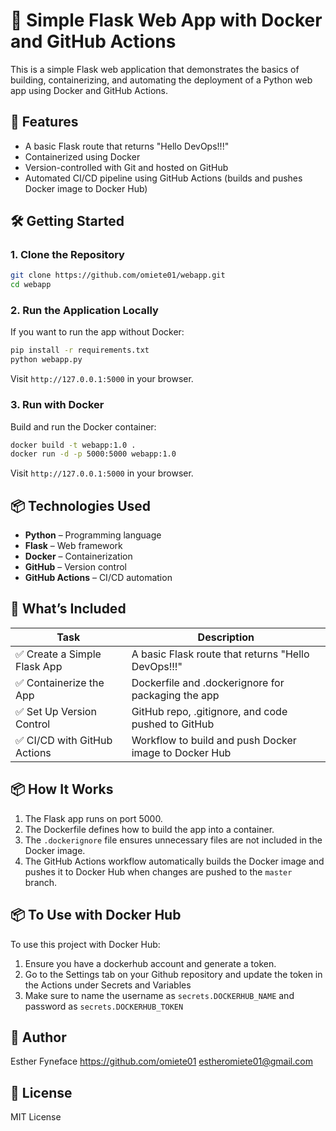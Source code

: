 # 🚀 Simple Flask Web App with Docker and GitHub Actions

This is a simple Flask web application that demonstrates the basics of building, containerizing, and automating the deployment of a Python web app using Docker and GitHub Actions.

## 🧩 Features

- A basic Flask route that returns "Hello DevOps!!!"
- Containerized using Docker
- Version-controlled with Git and hosted on GitHub
- Automated CI/CD pipeline using GitHub Actions (builds and pushes Docker image to Docker Hub)

## 🛠️ Getting Started

### 1. Clone the Repository

```bash
git clone https://github.com/omiete01/webapp.git
cd webapp
```

### 2. Run the Application Locally

If you want to run the app without Docker:

```bash
pip install -r requirements.txt
python webapp.py
```

Visit `http://127.0.0.1:5000` in your browser.

### 3. Run with Docker

Build and run the Docker container:

```bash
docker build -t webapp:1.0 .
docker run -d -p 5000:5000 webapp:1.0
```

Visit `http://127.0.0.1:5000` in your browser.

## 📦 Technologies Used

- **Python** – Programming language
- **Flask** – Web framework
- **Docker** – Containerization
- **GitHub** – Version control
- **GitHub Actions** – CI/CD automation

## 🧪 What’s Included

| Task | Description |
|------|-------------|
| ✅ Create a Simple Flask App | A basic Flask route that returns "Hello DevOps!!!" |
| ✅ Containerize the App | Dockerfile and .dockerignore for packaging the app |
| ✅ Set Up Version Control | GitHub repo, .gitignore, and code pushed to GitHub |
| ✅ CI/CD with GitHub Actions | Workflow to build and push Docker image to Docker Hub |

## 📦 How It Works

1. The Flask app runs on port 5000.
2. The Dockerfile defines how to build the app into a container.
3. The `.dockerignore` file ensures unnecessary files are not included in the Docker image.
4. The GitHub Actions workflow automatically builds the Docker image and pushes it to Docker Hub when changes are pushed to the `master` branch.

## 📦 To Use with Docker Hub

To use this project with Docker Hub:

1. Ensure you have a dockerhub account and generate a token.
2. Go to the Settings tab on your Github repository and update the token in the Actions under Secrets and Variables
3. Make sure to name the username as `secrets.DOCKERHUB_NAME` and password as `secrets.DOCKERHUB_TOKEN`

## 📝 Author

Esther Fyneface 
https://github.com/omiete01 
estheromiete01@gmail.com

## 📄 License

MIT License